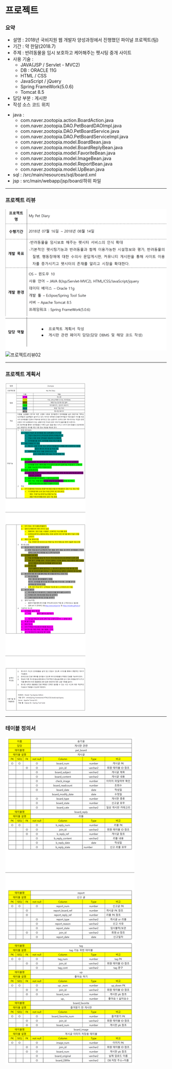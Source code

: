 # 프로젝트
### 요약
* 설명 : 2018년 국비지원 웹 개발자 양성과정에서 진행했던 파이널 프로젝트(팀)
* 기간 : 약 한달(2018.7)
* 주제 : 반려동물을 임시 보호하고 케어해주는 펫시팅 중개 사이트
* 사용 기술 : 
  - JAVA(JSP / Servlet - MVC2) 
  - DB : ORACLE 11G
  - HTML / CSS
  - JavaScript / jQuery
  - Spring FrameWork(5.0.6)
  - Tomcat 8.5
* 담당 부분 : 게시판
* 작성 소스 코드 위치 
 - java :
    + com.naver.zootopia.action.BoardAction.java
    + com.naver.zootopia.DAO.PetBoardDAOImpl.java
    + com.naver.zootopia.DAO.PetBoardService.java
    + com.naver.zootopia.DAO.PetBoardServiceImpl.java
    + com.naver.zootopia.model.BoardBean.java
    + com.naver.zootopia.model.BoardReplyBean.java
    + com.naver.zootopia.model.FavoriteBean.java
    + com.naver.zootopia.model.ImageBean.java
    + com.naver.zootopia.model.ReportBean.java
    + com.naver.zootopia.model.UpBean.java 
  - sql : /src/main/resources/sql/board.xml  
  - jsp : src/main/webapp/jsp/board/하위 파일
  
***
### 프로젝트 리뷰
![프로젝트리뷰01](/project_introduction/review01.png)
![프로젝트리뷰02](/project_introduction/review02.png)
***
### 프로젝트 계획서
![프로젝트계획서](/project_introduction/project_plan.png)
***
### 테이블 정의서
![테이블정의서](/project_introduction/define_table.png)

